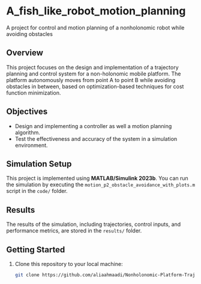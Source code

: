# A_fish_like_robot_motion_planning
A project for control and motion planning of a nonholonomic robot while avoiding obstacles 

## Overview
This project focuses on the design and implementation of a trajectory planning and control system for a non-holonomic mobile platform. The platform autonomously moves from point A to point B while avoiding obstacles in between, based on optimization-based techniques for cost function minimization.

## Objectives
- Design and implementing a controller as well a motion planning algorithm.
- Test the effectiveness and accuracy of the system in a simulation environment.

## Simulation Setup
This project is implemented using **MATLAB/Simulink 2023b**. You can run the simulation by executing the `motion_p2_obstacle_avoidance_with_plots.m` script in the `code/` folder.

## Results
The results of the simulation, including trajectories, control inputs, and performance metrics, are stored in the `results/` folder.

## Getting Started
1. Clone this repository to your local machine:
   ```bash
   git clone https://github.com/aliaahmaadi/Nonholonomic-Platform-Trajectory-Planning.git
